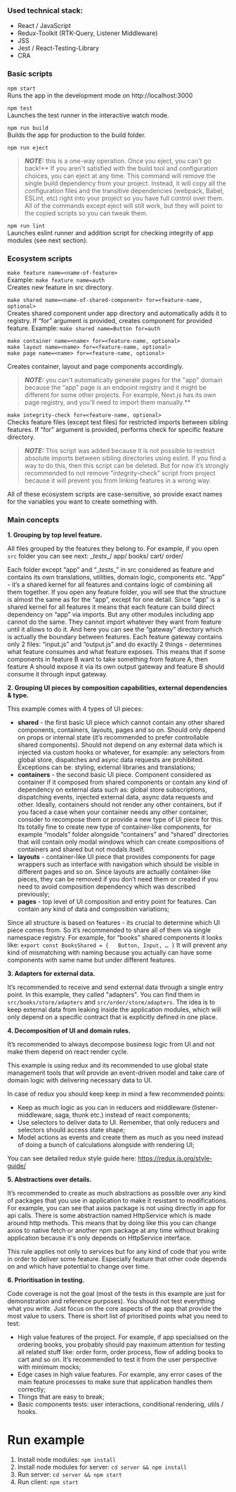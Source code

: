 ### Used technical stack:

- React / JavaScript
- Redux-Toolkit (RTK-Query, Listener Middleware)
- JSS
- Jest / React-Testing-Library
- CRA

### Basic scripts

`npm start`\
Runs the app in the development mode on http://localhost:3000

`npm test`\
Launches the test runner in the interactive watch mode.

`npm run build`\
Builds the app for production to the build folder.

`npm run eject`
> **_NOTE:_** this is a one-way operation. Once you eject, you can't go back!**
If you aren't satisfied with the build tool and configuration choices, you can eject at any time. This command will remove the single build dependency from your project.
Instead, it will copy all the configuration files and the transitive dependencies (webpack, Babel, ESLint, etc) right into your project so you have full control over them. All of the commands except eject will still work, but they will point to the copied scripts so you can tweak them.

`npm run lint`\
Launches eslint runner and addition script for checking integrity of app modules (see next section).

### Ecosystem scripts

`make feature name=<name-of-feature>`\
Example: `make feature name=auth`\
Creates new feature in src directory.

`make shared name=<name-of-shared-component> for=<feature-name, optional>`\
Creates shared component under app directory and automatically adds it to registry. If “for” argument is provided, creates component for provided feature.
Example: `make shared name=Button for=auth`

`make container name=<name> for=<feature-name, optional>`\
`make layout name=<name> for=<feature-name, optional>`\
`make page name=<name> for=<feature-name, optional>`

Creates container, layout and page components accordingly.
> **_NOTE:_** you can't automatically generate pages for the "app" domain because the “app” page is an endpoint registry and it might be different for some other projects. For example, Next.js has its own page registry, and you'll need to import them manually.**

`make integrity-check for=<feature-name, optional>`\
Checks feature files (except test files) for restricted imports between sibling features. If “for” argument is provided, performs check for specific feature directory.

> **_NOTE:_** This script was added because it is not possible to restrict absolute imports between sibling directories using eslint. If you find a way to do this, then this script can be deleted. But for now it’s strongly recommended to not remove ”integrity-check” script from project because it will prevent you from linking features in a wrong way.

All of these ecosystem scripts are case-sensitive, so provide exact names for the variables you want to create something with.

### Main concepts

**1. Grouping by top level feature.**

All files grouped by the features they belong to. For example, if you open `src` folder you can see next:
\__tests__/
app/
books/
cart/
order/

Each folder except “app” and “\__tests__” in src considered as feature and contains its own translations, utilities, domain logic, components etc. “App” - it’s a shared kernel for all features and contains logic of combining all them together. If you open any feature folder, you will see that the structure is almost the same as for the “app”, except for one detail. Since “app” is a shared kernel for all features it means that each feature can build direct dependency on “app” via imports. But any other modules including app cannot do the same. They cannot import whatever they want from feature until it allows to do it. And here you can see the “gateway” directory which is actually the boundary between features. Each feature gateway contains only 2 files: “input.js” and “output.js” and do exactly 2 things - determines what feature consumes and what feature exposes. This means that if some components in feature B want to take something from feature A, then feature A should expose it via its own output gateway and feature B should consume it through input gateway.

**2. Grouping UI pieces by composition capabilities, external dependencies & type.**

This example comes with 4 types of UI pieces:
- **shared** - the first basic UI piece which cannot contain any other shared components, containers, layouts, pages and so on. Should only depend on props or internal state (it’s recommended to prefer controllable shared components). Should not depend on any external data which is injected via custom hooks or whatever, for example: any selectors from global store, dispatches and async data requests are prohibited. Exceptions can be: styling, external libraries and translations;
- **containers** - the second basic UI piece. Component considered as container if it composed from shared components or contain any kind of dependency on external data such as: global store subscriptions, dispatching events, injected external data, async data requests and other. Ideally, containers should not render any other containers, but if you faced a case when your container needs any other container, consider to recompose them or provide a new type of UI piece for this. Its totally fine to create new type of container-like components, for example “modals” folder alongside “containers” and “shared” directories that will contain only modal windows which can create compositions of containers and shared but not modals itself.
- **layouts** - container-like UI piece that provides components for page wrappers such as interface with navigation which should be visible in different pages and so on. Since layouts are actually container-like pieces, they can be removed if you don’t need them or created if you need to avoid composition dependency which was described previously;
- **pages** - top level of UI composition and entry point for features. Can contain any kind of data and composition variations;

Since all structure is based on features - its crucial to determine which UI piece comes from. So it’s recommended to share all of them via single namespace registry. For example, for “books” shared components it looks like:
`export const BooksShared = {   Button,
   Input,
   …
}`
It will prevent any kind of mismatching with naming because you actually can have some components with same name but under different features.

**3. Adapters for external data.**

It’s recommended to receive and send external data through a single entry point. In this example, they called "adapters". You can find them in `src/books/store/adapters` and `src/order/store/adapters`. The idea is to keep external data from leaking inside the application modules, which will only depend on a specific contract that is explicitly defined in one place.

**4. Decomposition of UI and domain rules.**

It’s recommended to always decompose business logic from UI and not make them depend on react render cycle.

This example is using redux and its recommended to use global state management tools that will provide an event-driven model and take care of domain logic with delivering necessary data to UI.

In case of redux you should keep keep in mind a few recommended points:
- Keep as much logic as you can in reducers and middleware (listener-middleware, saga, thunk etc.) instead of react components;
- Use selectors to deliver data to UI. Remember, that only reducers and selectors should access state shape;
- Model actions as events and create them as much as you need instead of doing a bunch of calculations alongside with rendering UI;

You can see detailed redux style guide here: https://redux.js.org/style-guide/

**5. Abstractions over details.**

It’s recommended to create as much abstractions as possible over any kind of packages that you use in application to make it resistant to modifications. For example, you can see that axios package is not using directly in app for api calls. There is some abstraction named HttpService which is made around http methods. This means that by doing like this you can change axios to native fetch or another npm package at any time without braking application because it's only depends on HttpService interface.

This rule applies not only to services but for any kind of code that you write in order to deliver some feature. Especially feature that other code depends on and which have potential to change over time.

**6. Prioritisation in testing.**

Code coverage is not the goal (most of the tests in this example are just for demonstration and reference purposes). You should not test everything what you write. Just focus on the core aspects of the app that provide the most value to users. There is short list of prioritised points what you need to test:
- High value features of the project. For example, if app specialised on the ordering books, you probably should pay maximum attention for testing all related stuff like: order form, order process, flow of adding books to cart and so on. It’s recommended to test it from the user perspective with minimum mocks;
- Edge cases in high value features. For example, any error cases of the main feature processes to make sure that application handles them correctly;
- Things that are easy to break;
- Basic components tests: user interactions, conditional rendering, utils / hooks.

# Run example

1. Install node modules: `npm install`
2. Install node modules for server: `cd server && npm install`
3. Run server: `cd server && npm start`
4. Run client: `npm start`
